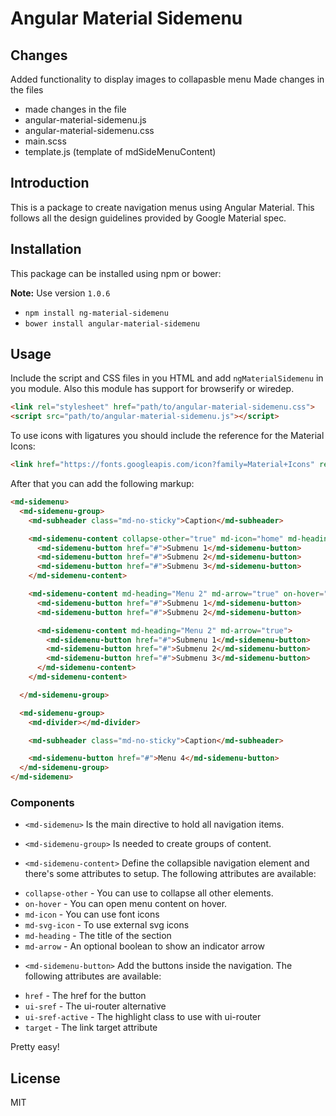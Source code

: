 # Angular Material Sidemenu
## Changes

Added functionality to display images to collapasble menu
Made changes in the files
- made changes in the file
- angular-material-sidemenu.js
- angular-material-sidemenu.css
- main.scss
- template.js (template of mdSideMenuContent)

## Introduction

This is a package to create navigation menus using Angular Material. This follows all the design guidelines provided by Google Material spec.

## Installation

This package can be installed using npm or bower:

**Note:** Use version `1.0.6`

* `npm install ng-material-sidemenu`
* `bower install angular-material-sidemenu`

## Usage

Include the script and CSS files in you HTML and add `ngMaterialSidemenu` in you module. Also this module has support for browserify or wiredep.

```html
<link rel="stylesheet" href="path/to/angular-material-sidemenu.css">
<script src="path/to/angular-material-sidemenu.js"></script>
```

To use icons with ligatures you should include the reference for the Material Icons:

```html
<link href="https://fonts.googleapis.com/icon?family=Material+Icons" rel="stylesheet">
```

After that you can add the following markup:
```html
<md-sidemenu>
  <md-sidemenu-group>
    <md-subheader class="md-no-sticky">Caption</md-subheader>

    <md-sidemenu-content collapse-other="true" md-icon="home" md-heading="Menu 1" md-arrow="true">
      <md-sidemenu-button href="#">Submenu 1</md-sidemenu-button>
      <md-sidemenu-button href="#">Submenu 2</md-sidemenu-button>
      <md-sidemenu-button href="#">Submenu 3</md-sidemenu-button>
    </md-sidemenu-content>

    <md-sidemenu-content md-heading="Menu 2" md-arrow="true" on-hover="true">
      <md-sidemenu-button href="#">Submenu 1</md-sidemenu-button>
      <md-sidemenu-button href="#">Submenu 2</md-sidemenu-button>

      <md-sidemenu-content md-heading="Menu 2" md-arrow="true">
        <md-sidemenu-button href="#">Submenu 1</md-sidemenu-button>
        <md-sidemenu-button href="#">Submenu 2</md-sidemenu-button>
        <md-sidemenu-button href="#">Submenu 3</md-sidemenu-button>
      </md-sidemenu-content>
    </md-sidemenu-content>

  </md-sidemenu-group>

  <md-sidemenu-group>
    <md-divider></md-divider>

    <md-subheader class="md-no-sticky">Caption</md-subheader>

    <md-sidemenu-button href="#">Menu 4</md-sidemenu-button>
  </md-sidemenu-group>
</md-sidemenu>
```

### Components

* `<md-sidemenu>`
Is the main directive to hold all navigation items.

* `<md-sidemenu-group>`
Is needed to create groups of content.

* `<md-sidemenu-content>`
Define the collapsible navigation element and there's some attributes to setup. The following attributes are available:
 - `collapse-other` - You can use to collapse all other elements.
 - `on-hover` - You can open menu content on hover.
 - `md-icon` - You can use font icons
 - `md-svg-icon` - To use external svg icons
 - `md-heading` - The title of the section
 - `md-arrow` - An optional boolean to show an indicator arrow


* `<md-sidemenu-button>`
 Add the buttons inside the navigation. The following attributes are available:
 - `href` - The href for the button
 - `ui-sref` - The ui-router alternative
 - `ui-sref-active` - The highlight class to use with ui-router
 - `target` - The link target attribute

Pretty easy!

## License

MIT
